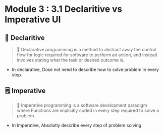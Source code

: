 # Module 3 : 3.1 Declaritive vs Imperative UI

## 📢 Declaritive

> 📗 Declarative programming is a method to abstract away the control flow for logic required for software to perform an action, and instead involves stating what the task or desired outcome is.

- In declarative, Dose not need to describe how to solve problem in every step.

## 🗒️ Imperative

> 📗 Imperative programming is a software development paradigm where Functions are implicitly coded in every step required to solve a problem.

- In Imperative, Absolutly describe every step of problem solving.
